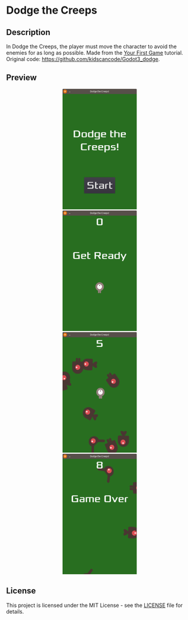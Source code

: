 # Dodge the Creeps

## Description

In Dodge the Creeps, the player must move the character to avoid the enemies for as long as possible. Made from the [Your First Game](http://docs.godotengine.org/en/3.0/getting_started/step_by_step/your_first_game.html) tutorial. Original code: https://github.com/kidscancode/Godot3_dodge.

## Preview

<div style="margin: 0 auto; max-width: 200px;">
	<p align="center">
		<img height="325px" src ="img/img1.png"/>
		<img height="325px" src ="img/img2.png"/>
		<img height="325px" src ="img/img3.png"/>
		<img height="325px" src ="img/img4.png"/>
	</p>
</div>

## License

This project is licensed under the MIT License - see the [LICENSE](LICENSE) file for details.
